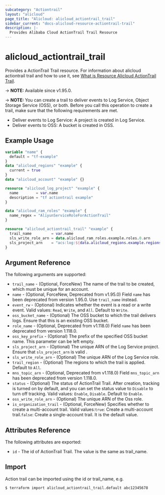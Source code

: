 ```yaml
---
subcategory: "Actiontrail"
layout: "alicloud"
page_title: "Alicloud: alicloud_actiontrail_trail"
sidebar_current: "docs-alicloud-resource-actiontrail-trail"
description: |-
  Provides Alibaba Cloud ActionTrail Trail Resource
---
```


# alicloud_actiontrail_trail

Provides a ActionTrail Trail resource. For information about alicloud actiontrail trail and how to use it, see [What is Resource Alicloud ActionTrail Trail](https://www.alibabacloud.com/help/en/actiontrail/latest/api-actiontrail-2020-07-06-createtrail).

-> **NOTE:** Available since v1.95.0.

-> **NOTE:** You can create a trail to deliver events to Log Service, Object Storage Service (OSS), or both. Before you call this operation to create a trail, make sure that the following requirements are met.
- Deliver events to Log Service: A project is created in Log Service.
- Deliver events to OSS: A bucket is created in OSS.

## Example Usage

```terraform
variable "name" {
  default = "tf-example"
}
data "alicloud_regions" "example" {
  current = true
}
data "alicloud_account" "example" {}

resource "alicloud_log_project" "example" {
  name        = var.name
  description = "tf actiontrail example"
}

data "alicloud_ram_roles" "example" {
  name_regex = "AliyunServiceRoleForActionTrail"
}

resource "alicloud_actiontrail_trail" "example" {
  trail_name         = var.name
  sls_write_role_arn = data.alicloud_ram_roles.example.roles.0.arn
  sls_project_arn    = "acs:log:${data.alicloud_regions.example.regions.0.id}:${data.alicloud_account.example.id}:project/${alicloud_log_project.example.name}"
}
```

## Argument Reference

The following arguments are supported:

* `trail_name` - (Optional, ForceNew) The name of the trail to be created, which must be unique for an account.
* `name` - (Optional, ForceNew, Deprecated from v1.95.0) Field `name` has been deprecated from version 1.95.0. Use `trail_name` instead. 
* `event_rw` - (Optional) Indicates whether the event is a read or a write event. Valid values: `Read`, `Write`, and `All`. Default to `Write`.
* `oss_bucket_name` - (Optional) The OSS bucket to which the trail delivers logs. Ensure that this is an existing OSS bucket.
* `role_name` - (Optional, Deprecated from v1.118.0) Field `name` has been deprecated from version 1.118.0.
* `oss_key_prefix` - (Optional) The prefix of the specified OSS bucket name. This parameter can be left empty.
* `sls_project_arn` - (Optional) The unique ARN of the Log Service project. Ensure that `sls_project_arn` is valid .
* `sls_write_role_arn` - (Optional) The unique ARN of the Log Service role.
* `trail_region` - (Optional) The regions to which the trail is applied. Default to `All`.
* `mns_topic_arn` - (Optional, Deprecated from v1.118.0) Field `mns_topic_arn` has been deprecated from version 1.118.0.
* `status` - (Optional) The status of ActionTrail Trail. After creation, tracking is turned on by default, and you can set the status value to `Disable` to turn off tracking. Valid values: `Enable`, `Disable`. Default to `Enable`.
* `oss_write_role_arn` - (Optional) The unique ARN of the Oss role.
* `is_organization_trail` - (Optional, ForceNew) Specifies whether to create a multi-account trail. Valid values:`true`: Create a multi-account trail.`false`: Create a single-account trail. It is the default value.


## Attributes Reference

The following attributes are exported:

* `id` - The id of ActionTrail Trail. The value is the same as trail_name.

## Import

Action trail can be imported using the id or trail_name, e.g.

```shell
$ terraform import alicloud_actiontrail_trail.default abc12345678
```
